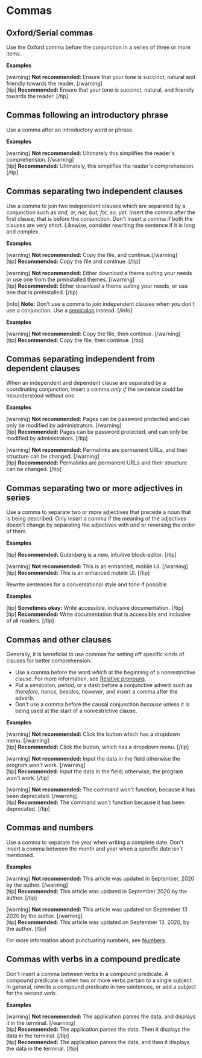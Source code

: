 # Commas

## Oxford/Serial commas

Use the Oxford comma before the conjunction in a series of three or more items.

**Examples**

[warning] **Not recommended:** Ensure that your tone is succinct, natural and friendly towards the reader. [/warning]  
[tip] **Recommended:** Ensure that your tone is succinct, natural, and friendly towards the reader. [/tip]  

## Commas following an introductory phrase

Use a comma after an introductory word or phrase.

**Examples**

[warning] **Not recommended:** Ultimately this simplifies the reader's comprehension. [/warning]  
[tip] **Recommended:** Ultimately, this simplifies the reader's comprehension. [/tip]  

## Commas separating two independent clauses

Use a comma to join two independent clauses which are separated by a conjunction such as *and, or, nor, but, for, so, yet.* Insert the comma after the first clause, that is before the conjunction. Don't insert a comma if both the clauses are very short. Likewise, consider rewriting the sentence if it is long and complex.

**Examples**

[warning] **Not recommended:** Copy the file, and continue.[/warning]  
[tip] **Recommended:** Copy the file and continue. [/tip]  

[warning] **Not recommended:** Either download a theme suiting your needs or use one from the preinstalled themes. [/warning]  
[tip] **Recommended:** Either download a theme suiting your needs, or use one that is preinstalled. [/tip]  

[info] **Note:** Don't use a comma to join independent clauses when you don't use a conjunction. Use a [semicolon](https://make.wordpress.org/docs/style-guide/punctuation/semicolons/#semicolons-between-two-independent-clauses) instead. [/info]  

**Examples**

[warning] **Not recommended:** Copy the file, then continue. [/warning]  
[tip] **Recommended:** Copy the file; then continue. [/tip]

## Commas separating independent from dependent clauses

When an independent and dependent clause are separated by a coordinating conjunction, insert a comma *only if* the sentence could be misunderstood without one.

**Examples**

[warning] **Not recommended:** Pages can be password protected and can only be modified by administrators. [/warning]  
[tip] **Recommended:** Pages can be password protected, and can only be modified by administrators. [/tip]

[warning] **Not recommended:** Permalinks are permanent URLs, and their structure can be changed. [/warning]  
[tip] **Recommended:** Permalinks are permanent URLs and their structure can be changed. [/tip]

## Commas separating two or more adjectives in series

Use a comma to separate two or more adjectives that precede a noun that is being described. Only insert a comma if the meaning of the adjectives doesn't change by separating the adjectives with *and* or reversing the order of them.

**Examples**

[tip] **Recommended:** Gutenberg is a new, intuitive block-editor. [/tip]  

[warning] **Not recommended:** This is an enhanced, mobile UI. [/warning]  
[tip] **Recommended:** This is an enhanced mobile UI. [/tip]  

Rewrite sentences for a conversational style and tone if possible.

**Examples**

[tip] **Sometimes okay:** Write accessible, inclusive documentation. [/tip]  
[tip] **Recommended:** Write documentation that is accessible and inclusive of all readers. [/tip]  

## Commas and other clauses

Generally, it is beneficial to use commas for setting off specific kinds of clauses for better comprehension.
- Use a comma before the word *which* at the beginning of a nonrestrictive clause. For more information, see [Relative pronouns](https://make.wordpress.org/docs/style-guide/language-grammar/pronouns/#relative-pronouns).
- Put a semicolon, period, or a dash before a conjunctive adverb such as *therefore, hence, besides, however*, and insert a comma after the adverb.
- Don't use a comma before the causal conjunction *because* unless it is being used at the start of a nonrestrictive clause.

**Examples**

[warning] **Not recommended:** Click the button which has a dropdown menu. [/warning]  
[tip] **Recommended:** Click the button, which has a dropdown menu. [/tip]  

[warning] **Not recommended:** Input the data in the field otherwise the program won't work. [/warning]  
[tip] **Recommended:** Input the data in the field; otherwise, the program won't work. [/tip]  

[warning] **Not recommended:** The command won't function, because it has been deprecated. [/warning]  
[tip] **Recommended:** The command won't function because it has been deprecated. [/tip]  

## Commas and numbers

Use a comma to separate the year when writing a complete date. Don't insert a comma between the month and year when a specific date isn't mentioned.

**Examples**

[warning] **Not recommended:** This article was updated in September, 2020 by the author. [/warning]  
[tip] **Recommended:** This article was updated in September 2020 by the author.  [/tip]  

[warning] **Not recommended:** This article was updated on September 13 2020 by the author. [/warning]  
[tip] **Recommended:** This article was updated on September 13, 2020, by the author.  [/tip]  

For more information about punctuating numbers, see [Numbers](https://make.wordpress.org/docs/style-guide/formatting/numbers/#commas-and-decimal-points-in-numbers).

## Commas with verbs in a compound predicate

Don't insert a comma between verbs in a compound predicate. A compound predicate is when two or more verbs pertain to a single subject.
In general, rewrite a compound predicate in two sentences, or add a subject for the second verb.

**Examples**

[warning] **Not recommended:** The application parses the data, and displays it in the terminal. [/warning]  
[tip] **Recommended:** The application parses the data. Then it displays the data in the terminal. [/tip]  
[tip] **Recommended:** The application parses the data, and then it displays the data in the terminal. [/tip]  
